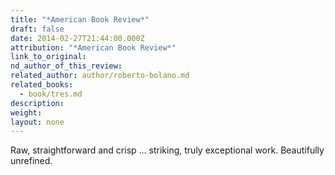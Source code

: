 ```yaml
---
title: "*American Book Review*"
draft: false
date: 2014-02-27T21:44:00.000Z
attribution: "*American Book Review*"
link_to_original:
nd_author_of_this_review:
related_author: author/roberto-bolano.md
related_books:
  - book/tres.md
description:
weight:
layout: none
---
```

Raw, straightforward and crisp ... striking, truly exceptional work. Beautifully unrefined.

